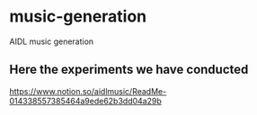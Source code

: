 # music-generation
AIDL music generation

## Here the experiments we have conducted
https://www.notion.so/aidlmusic/ReadMe-014338557385464a9ede62b3dd04a29b
